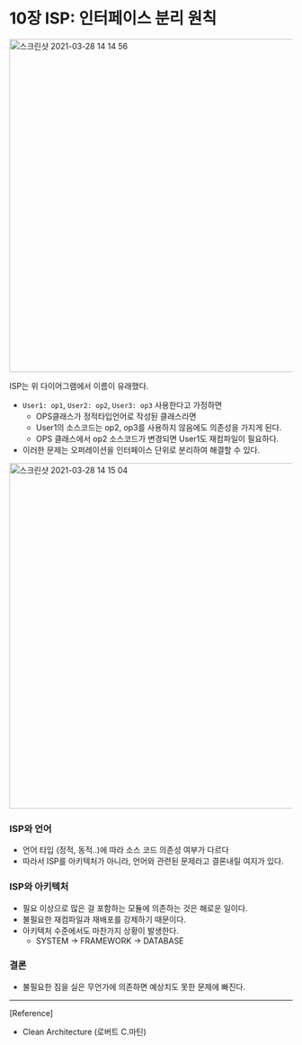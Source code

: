 # 10장 ISP: 인터페이스 분리 원칙

<img width="593" alt="스크린샷 2021-03-28 14 14 56" src="https://user-images.githubusercontent.com/21329617/112743171-fbc62080-8fcf-11eb-843e-0bfa97ad0e0c.png">

 ISP는 위 다이어그램에서 이름이 유래했다.

- `User1: op1`, `User2: op2`, `User3: op3`  사용한다고 가정하면
  - OPS클래스가 정적타입언어로 작성된 클래스라면
  - User1의 소스코드는 op2, op3를 사용하지 않음에도 의존성을 가지게 된다.
  - OPS 클래스에서 op2 소스코드가 변경되면 User1도 재컴파일이 필요하다.
- 이러한 문제는 오퍼레이션을 인터페이스 단위로 분리하여 해결할 수 있다.

<img width="615" alt="스크린샷 2021-03-28 14 15 04" src="https://user-images.githubusercontent.com/21329617/112743175-008ad480-8fd0-11eb-984a-f43aaeda5f77.png">


### ISP와 언어

- 언어 타입 (정적, 동적..)에 따라 소스 코드 의존성 여부가 다르다
- 따라서 ISP를 아키텍처가 아니라, 언어와 관련된 문제라고 결론내릴 여지가 있다.



### ISP와 아키텍처

- 필요 이상으로 많은 걸 포함하는 모듈에 의존하는 것은 해로운 일이다.
- 불필요한 재컴파일과 재배포를 강제하기 때문이다.
- 아키텍처 수준에서도 마찬가지 상황이 발생한다. 
  - SYSTEM -> FRAMEWORK -> DATABASE



### 결론

- 불필요한 짐을 실은 무언가에 의존하면 예상치도 못한 문제에 빠진다.



---

[Reference]

- Clean Architecture (로버트 C.마틴)